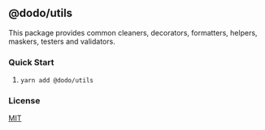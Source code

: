 ## @dodo/utils

This package provides common cleaners, decorators, formatters, helpers, maskers, testers and validators.

### Quick Start

1. `yarn add @dodo/utils`

### License

[MIT](LICENSE)
